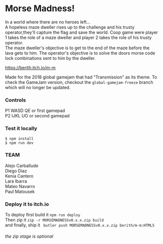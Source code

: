 # Morse Madness!
In a world where there are no heroes left...   
A hopeless maze dweller rises up to the challenge and his trusty operator,they'll capture the flag and save the world. Coop game were player 1 takes the role of a maze dweller and player 2 takes the role of his trusty operator.  
The maze dweller's objective is to get to the end of the maze before the lava gets to him. The operator's objective is to solve the doors morse code lock combinations sent to him by the dweller.   

https://berith.itch.io/m-m

Made for the 2018 global gamejam that had "Transmission" as its theme. To check the GameJam version, checkout the `global-gamejam-freeze` branch which will no longer be updated.

### Controls 
P1 WASD QE or first gamepad   
P2 IJKL UO or second gamepad  

### Test it locally
`$ npm install`  
`$ npm run dev`

### TEAM
Alejo Carballude  
Diego Diaz  
Kenia Cantero  
Lara Ibarra  
Mateo Navarro   
Paul Matousek  

### Deploy it to itch.io
To deploy first build it `npm run deploy`  
Then zip it `zip -r MORSEMADNESSv0.x.x.zip build`  
and finally, ship it ` butler push MORSEMADNESSv0.x.x.zip berith/m-m:HTML5`  
###### the zip stage is optional
